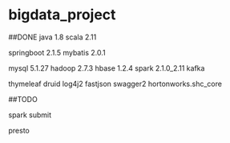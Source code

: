 # bigdata_project

##DONE
java 1.8
scala 2.11

springboot 2.1.5
mybatis 2.0.1

mysql 5.1.27
hadoop 2.7.3
hbase 1.2.4
spark 2.1.0_2.11
kafka 

thymeleaf
druid
log4j2
fastjson
swagger2
hortonworks.shc_core

##TODO 

spark submit

presto


